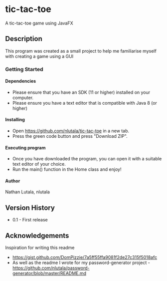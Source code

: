 # tic-tac-toe
A tic-tac-toe game using JavaFX

## Description
This program was created as a small project to help me familiarise myself with creating a game using a GUI 

### Getting Started

#### Dependencies
* Please ensure that you have an SDK (11 or higher) installed on your computer.
* Please ensure you have a text editor that is compatible with Java 8 (or higher)

#### Installing
* Open https://github.com/nlutala/tic-tac-toe in a new tab.
* Press the green code button and press "Download ZIP".

#### Executing program
* Once you have downloaded the program, you can open it with a suitable text editor of your choice.
* Run the main() function in the Home class and enjoy!

#### Author
Nathan Lutala, nlutala

## Version History
* 0.1 - First release

## Acknowledgements
Inspiration for writing this readme
* https://gist.github.com/DomPizzie/7a5ff55ffa9081f2de27c315f5018afc
* As well as the readme I wrote for my password-generator project - https://github.com/nlutala/password-generator/blob/master/README.md
